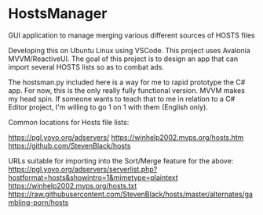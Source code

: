 # HostsManager
GUI application to manage merging various different sources of HOSTS files

Developing this on Ubuntu Linux using VSCode.  This project uses Avalonia MVVM/ReactiveUI.
The goal of this project is to design an app that can import several HOSTS lists so as to combat ads.

The hostsman.py included here is a way for me to rapid prototype the C# app.  For now, this is the only really fully functional version.  MVVM makes my head spin.  If someone wants to teach that to me in relation to a C# Editor project, I'm willing to go 1 on 1 with them (English only).

Common locations for Hosts file lists:

https://pgl.yoyo.org/adservers/
https://winhelp2002.mvps.org/hosts.htm
https://github.com/StevenBlack/hosts

URLs suitable for importing into the Sort/Merge feature for the above:
https://pgl.yoyo.org/adservers/serverlist.php?hostformat=hosts&showintro=1&mimetype=plaintext
https://winhelp2002.mvps.org/hosts.txt
https://raw.githubusercontent.com/StevenBlack/hosts/master/alternates/gambling-porn/hosts
